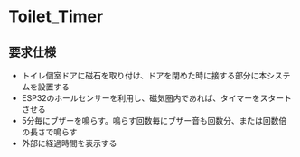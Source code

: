# Toilet_Timer

## 要求仕様
- トイレ個室ドアに磁石を取り付け、ドアを閉めた時に接する部分に本システムを設置する
- ESP32のホールセンサーを利用し、磁気圏内であれば、タイマーをスタートさせる
- 5分毎にブザーを鳴らす。鳴らす回数毎にブザー音も回数分、または回数倍の長さで鳴らす
- 外部に経過時間を表示する
